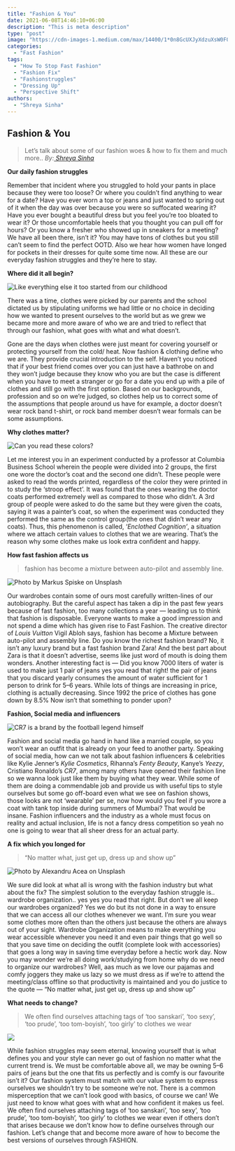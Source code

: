 ```yaml
---
title: "Fashion & You"
date: 2021-06-08T14:46:10+06:00
description: "This is meta description"
type: "post"
image: "https://cdn-images-1.medium.com/max/14400/1*0n8GcUXJyXdzuXsW0F0qhg.jpeg"
categories: 
  - "Fast Fashion"
tags:
  - "How To Stop Fast Fashion"
  - "Fashion Fix"
  - "Fashionstruggles"
  - "Dressing Up"
  - "Perspective Shift"
authors: 
  - "Shreya Sinha"
---
```




## **Fashion & You**
>  Let’s talk about some of our fashion woes & how to fix them and much more..
>  *By:[ Shreya Sinha](https://instagram.com/xxshreyaasinhaaxx?r=nametag)*

**Our daily fashion struggles**

Remember that incident where you struggled to hold your pants in place because they were too loose? Or where you couldn’t find anything to wear for a date? Have you ever worn a top or jeans and just wanted to spring out of it when the day was over because you were so suffocated wearing it? Have you ever bought a beautiful dress but you feel you’re too bloated to wear it? Or those uncomfortable heels that you thought you can pull off for hours? Or you know a fresher who showed up in sneakers for a meeting? We have all been there, isn’t it? You may have tons of clothes but you still can’t seem to find the perfect OOTD. Also we hear how women have longed for pockets in their dresses for quite some time now. All these are our everyday fashion struggles and they’re here to stay.

**Where did it all begin?**

![Like everything else it too started from our childhood](https://cdn-images-1.medium.com/max/10560/1*_BqW5G5tgDvZja6GO9lFzA.jpeg)

There was a time, clothes were picked by our parents and the school dictated us by stipulating uniforms we had little or no choice in deciding how we wanted to present ourselves to the world but as we grew we became more and more aware of who we are and tried to reflect that through our fashion, what goes with what and what doesn’t.

Gone are the days when clothes were just meant for covering yourself or protecting yourself from the cold/ heat. Now fashion & clothing define who we are. They provide crucial introduction to the self. Haven’t you noticed that if your best friend comes over you can just have a bathrobe on and they won’t judge because they know who you are but the case is different when you have to meet a stranger or go for a date you end up with a pile of clothes and still go with the first option. Based on our backgrounds, profession and so on we’re judged, so clothes help us to correct some of the assumptions that people around us have for example, a doctor doesn’t wear rock band t-shirt, or rock band member doesn’t wear formals can be some assumptions.

**Why clothes matter?**

![Can you read these colors?](https://cdn-images-1.medium.com/max/2272/1*NYpWI300uJdxe45WhE4YmA.jpeg)

Let me interest you in an experiment conducted by a professor at Columbia Business School wherein the people were divided into 2 groups, the first one wore the doctor’s coat and the second one didn’t. These people were asked to read the words printed, regardless of the color they were printed in to study the ‘stroop effect’. It was found that the ones wearing the doctor coats performed extremely well as compared to those who didn’t. A 3rd group of people were asked to do the same but they were given the coats, saying it was a painter’s coat, so when the experiment was conducted they performed the same as the control group(the ones that didn’t wear any coats). Thus, this phenomenon is called, ‘*Enclothed Cognition’*, a situation where we attach certain values to clothes that we are wearing. That’s the reason why some clothes make us look extra confident and happy.

**How fast fashion affects us**
>  fashion has become a mixture between auto-pilot and assembly line.

![Photo by [Markus Spiske](https://unsplash.com/@markusspiske?utm_source=medium&utm_medium=referral) on [Unsplash](https://unsplash.com?utm_source=medium&utm_medium=referral)](https://cdn-images-1.medium.com/max/7000/0*DNgEQ9pBm8owjtlx)

Our wardrobes contain some of ours most carefully written-lines of our autobiography. But the careful aspect has taken a dip in the past few years because of fast fashion, too many collections a year — leading us to think that fashion is disposable. Everyone wants to make a good impression and not spend a dime which has given rise to Fast Fashion. The creative director of *Louis Vuitton* Vigil Abloh says, fashion has become a Mixture between auto-pilot and assembly line. Do you know the richest fashion brand? No, it isn’t any luxury brand but a fast fashion brand Zara! And the best part about Zara is that it doesn’t advertise, seems like just word of mouth is doing them wonders. Another interesting fact is — Did you know 7000 liters of water is used to make just 1 pair of jeans yes you read that right! the pair of jeans that you discard yearly consumes the amount of water sufficient for 1 person to drink for 5–6 years. While lots of things are increasing in price, clothing is actually decreasing. Since 1992 the price of clothes has gone down by 8.5% Now isn’t that something to ponder upon?

**Fashion, Social media and influencers**

![CR7 is a brand by the football legend himself](https://cdn-images-1.medium.com/max/2000/1*ZlDcUi_YdljK5uMYbkVrdw.png)

Fashion and social media go hand in hand like a married couple, so you won’t wear an outfit that is already on your feed to another party. Speaking of social media, how can we not talk about fashion influencers & celebrities like Kylie Jenner’s *Kylie Cosmetics*, Rihanna’s *Fenty Beauty*, Kanye’s *Yeezy*, Cristiano Ronaldo’s *CR7*, among many others have opened their fashion line so we wanna look just like them by buying what they wear. While some of them are doing a commendable job and provide us with useful tips to style ourselves but some go off-board even what we see on fashion shows, those looks are not ‘wearable’ per se, now how would you feel if you wore a coat with tank top inside during summers of Mumbai? That would be insane. Fashion influencers and the industry as a whole must focus on reality and actual inclusion, life is not a fancy dress competition so yeah no one is going to wear that all sheer dress for an actual party.

**A fix which you longed for**
>  “No matter what, just get up, dress up and show up”

![Photo by [Alexandru Acea](https://unsplash.com/@alexacea?utm_source=medium&utm_medium=referral) on [Unsplash](https://unsplash.com?utm_source=medium&utm_medium=referral)](https://cdn-images-1.medium.com/max/6814/0*i6tDQ05X8kpc3nHG)

We sure did look at what all is wrong with the fashion industry but what about the fix? The simplest solution to the everyday fashion struggle is.. wardrobe organization.. yes yes you read that right. But don’t we all keep our wardrobes organized? Yes we do but its not done in a way to ensure that we can access all our clothes whenever we want. I’m sure you wear some clothes more often than the others just because the others are always out of your sight. Wardrobe Organization means to make everything you wear accessible whenever you need it and even pair things that go well so that you save time on deciding the outfit (complete look with accessories) that goes a long way in saving time everyday before a hectic work day. Now you may wonder we’re all doing work/studying from home why do we need to organize our wardrobes? Well, aas much as we love our pajamas and comfy joggers they make us lazy so we must dress as if we’re to attend the meeting/class offline so that productivity is maintained and you do justice to the quote — “No matter what, just get up, dress up and show up”

**What needs to change?**
>  We often find ourselves attaching tags of ‘too sanskari’, ‘too sexy’, ‘too prude’, ‘too tom-boyish’, ‘too girly’ to clothes we wear

![](https://cdn-images-1.medium.com/max/9728/1*R8OiFv8nnyGQW9dEpvnuGQ.jpeg)

While fashion struggles may seem eternal, knowing yourself that is what defines you and your style can never go out of fashion no matter what the current trend is. We must be comfortable above all, we may be owning 5–6 pairs of jeans but the one that fits us perfectly and is comfy is our favourite isn’t it? Our fashion system must match with our value system to express ourselves we shouldn’t try to be someone we’re not. There is a common misperception that we can’t look good with basics, of course we can! We just need to know what goes with what and how confident it makes us feel. We often find ourselves attaching tags of ‘too sanskari’, ‘too sexy’, ‘too prude’, ‘too tom-boyish’, ‘too girly’ to clothes we wear even if others don’t that arises because we don’t know how to define ourselves through our fashion. Let’s change that and become more aware of how to become the best versions of ourselves through FASHION.
